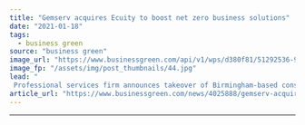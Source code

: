 ```yaml
---
title: "Gemserv acquires Ecuity to boost net zero business solutions"
date: "2021-01-18"
tags: 
  - business green
source: "business green"
image_url: "https://www.businessgreen.com/api/v1/wps/d380f81/51292536-9e72-480e-9711-8ea5292dd45a/7/Acquisition-handshake-over-desk-185x114.jpg"
image_fp: "/assets/img/post_thumbnails/44.jpg"
lead: "
 Professional services firm announces takeover of Birmingham-based consultancy for an undisclosed sum  ..."
article_url: "https://www.businessgreen.com/news/4025888/gemserv-acquires-ecuity-boost-net-zero-business-solutions"
---
```


---
